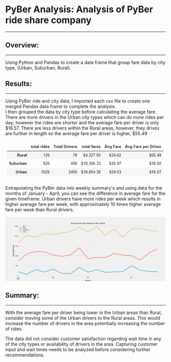 # PyBer Analysis: Analysis of PyBer ride share company

---
## Overview:
---  
Using Python and Pandas to create a data frame that group fare data by city type, (Urban, Suburban, Rural).  

## Results: 
---
Using PyBer ride and city data, I imported each csv file to create one merged Pandas data frame to complete the analysis.  
I then grouped the data by city type before calculating the average fare.  There are more drivers in the Urban city types 
which can do more rides per day; however the rides are shorter and the average fare per driver is only $16.57.  There are 
less drivers within the Rural areas, however, they drives are further in length so the average fare per driver is 
higher, $55.49  

![Average Fare](/analysis/PyBer_avg_fare.PNG)

Extrapolating the PyBer data into weekly summary's and using data for the months of January - April, you can see the difference in 
average fare for the given timeframe.  Urban drivers have more rides per week which results in higher average fare per week, with 
approximately 10 times higher average fare per week than Rural drivers.   

![PyBer Fare Summary](/analysis/Pyber_fare_summary.png)

## Summary: 
---
With the average fare per driver being lower in the Urban areas than Rural, consider moving some of the Urban drivers to the 
Rural areas.  This would increase the number of drivers in the area potentially increasing the number of rides. 

The data did not consider customer satisfaction regarding wait time in any of the city types or availability of drivers in 
the area.  Capturing customer input and wait times needs to be analyzed before considering further recommendations.
